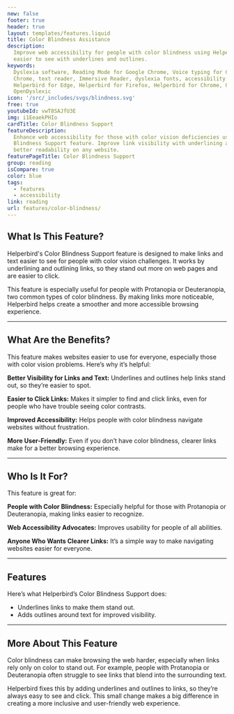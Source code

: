 ```yaml
---
new: false
footer: true
header: true
layout: templates/features.liquid
title: Color Blindness Assistance
description:
  Improve web accessibility for people with color blindness using Helperbird. Make links and text
  easier to see with underlines and outlines.
keywords:
  Dyslexia software, Reading Mode for Google Chrome, Voice typing for Chrome, Text to speech for
  Chrome, text reader, Immersive Reader, dyslexia fonts, accessibility software, dyslexia software,
  Helperbird for Edge, Helperbird for Firefox, Helperbird for Chrome, Opendyslexic for Chrome,
  OpenDyslexic
icon: '/src/_includes/svgs/blindness.svg'
free: true
youtubeId: vwT8SAJfU3E
img: i1EeaekPHIo
cardTitle: Color Blindness Support
featureDescription:
  Enhance web accessibility for those with color vision deficiencies using Helperbird's Color
  Blindness Support feature. Improve link visibility with underlining and stroking, and benefit from
  better readability on any website.
featurePageTitle: Color Blindness Support
group: reading
isCompare: true 
color: blue
tags:
  - features
  - accessibility
link: reading
url: features/color-blindness/
---
```




## What Is This Feature?

Helperbird's Color Blindness Support feature is designed to make links and text easier to see for people with color vision challenges. It works by underlining and outlining links, so they stand out more on web pages and are easier to click.

This feature is especially useful for people with Protanopia or Deuteranopia, two common types of color blindness. By making links more noticeable, Helperbird helps create a smoother and more accessible browsing experience.

---

## What Are the Benefits?

This feature makes websites easier to use for everyone, especially those with color vision problems. Here’s why it’s helpful:


**Better Visibility for Links and Text:** Underlines and outlines help links stand out, so they’re easier to spot.  

**Easier to Click Links:** Makes it simpler to find and click links, even for people who have trouble seeing color contrasts.  

**Improved Accessibility:** Helps people with color blindness navigate websites without frustration.  

**More User-Friendly:** Even if you don’t have color blindness, clearer links make for a better browsing experience.

---

## Who Is It For?

This feature is great for:


**People with Color Blindness:** Especially helpful for those with Protanopia or Deuteranopia, making links easier to recognize.  

**Web Accessibility Advocates:** Improves usability for people of all abilities.  

**Anyone Who Wants Clearer Links:** It’s a simple way to make navigating websites easier for everyone.

---

## Features

Here’s what Helperbird’s Color Blindness Support does:  

- Underlines links to make them stand out.  
- Adds outlines around text for improved visibility.  

---
## More About This Feature

Color blindness can make browsing the web harder, especially when links rely only on color to stand out. For example, people with Protanopia or Deuteranopia often struggle to see links that blend into the surrounding text.

Helperbird fixes this by adding underlines and outlines to links, so they’re always easy to see and click. This small change makes a big difference in creating a more inclusive and user-friendly web experience.
